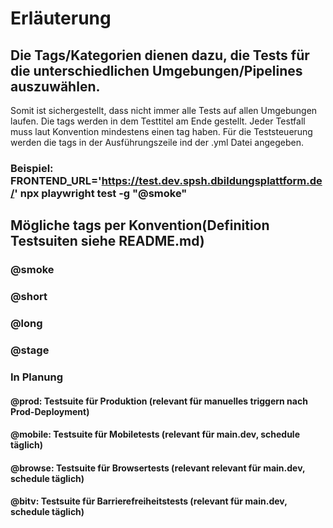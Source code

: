 # Erläuterung
## Die Tags/Kategorien dienen dazu, die Tests für die unterschiedlichen Umgebungen/Pipelines auszuwählen.
Somit ist sichergestellt, dass nicht immer alle Tests auf allen Umgebungen laufen.
Die tags werden in dem Testtitel am Ende gestellt. Jeder Testfall muss laut Konvention mindestens einen tag haben.
Für die Teststeuerung werden die tags in der Ausführungszeile ind der .yml Datei angegeben.
### Beispiel: FRONTEND_URL='https://test.dev.spsh.dbildungsplattform.de/' npx playwright test -g "@smoke"

## Mögliche tags per Konvention(Definition Testsuiten siehe README.md)
### @smoke
### @short
### @long
### @stage

### In Planung
#### @prod: Testsuite für Produktion (relevant für manuelles triggern nach Prod-Deployment)
#### @mobile: Testsuite für Mobiletests (relevant für main.dev, schedule täglich)
#### @browse: Testsuite für Browsertests (relevant relevant für main.dev, schedule täglich)
#### @bitv: Testsuite für Barrierefreiheitstests (relevant für main.dev, schedule täglich)